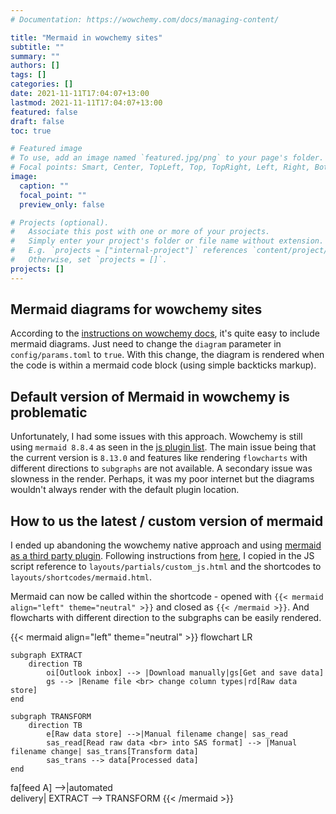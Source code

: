 ```yaml
---
# Documentation: https://wowchemy.com/docs/managing-content/

title: "Mermaid in wowchemy sites"
subtitle: ""
summary: ""
authors: []
tags: []
categories: []
date: 2021-11-11T17:04:07+13:00
lastmod: 2021-11-11T17:04:07+13:00
featured: false
draft: false
toc: true

# Featured image
# To use, add an image named `featured.jpg/png` to your page's folder.
# Focal points: Smart, Center, TopLeft, Top, TopRight, Left, Right, BottomLeft, Bottom, BottomRight.
image:
  caption: ""
  focal_point: ""
  preview_only: false

# Projects (optional).
#   Associate this post with one or more of your projects.
#   Simply enter your project's folder or file name without extension.
#   E.g. `projects = ["internal-project"]` references `content/project/deep-learning/index.md`.
#   Otherwise, set `projects = []`.
projects: []
---
```


## Mermaid diagrams for wowchemy sites
According to the [instructions on wowchemy docs](https://wowchemy.com/docs/content/writing-markdown-latex/#diagrams), it's quite easy to include mermaid diagrams. Just need to change the `diagram` parameter in `config/params.toml` to `true`. With this change, the diagram is rendered when the code is within a mermaid code block (using simple backticks markup). 


## Default version of Mermaid in wowchemy is problematic
Unfortunately, I had some issues with this approach. Wowchemy is still using `mermaid 8.8.4` as seen in the [js plugin list](https://github.com/wowchemy/wowchemy-hugo-themes/blob/0d97991430036417584e1c951bc58c434ccbf1a3/wowchemy/data/assets.toml#L59). The main issue being that the current version is `8.13.0` and features like rendering `flowcharts` with different directions to `subgraphs` are not available. A secondary issue was slowness in the render. Perhaps, it was my poor internet but the diagrams wouldn't always render with the default plugin location. 


## How to us the latest / custom version of mermaid
I ended up abandoning the wowchemy native approach and using [mermaid as a third party plugin](https://wowchemy.com/docs/hugo-tutorials/extending-wowchemy/#add-scripts-js). Following instructions from [here](https://skeptric.com/diagrams-in-hugo/#implementation), I copied in the JS script reference to `layouts/partials/custom_js.html` and the shortcodes to `layouts/shortcodes/mermaid.html`. 

Mermaid can now be called within the shortcode - opened with `{{< mermaid align="left" theme="neutral" >}}` and closed as `{{< /mermaid >}}`. And flowcharts with different direction to the subgraphs can be easily rendered. 

{{< mermaid align="left" theme="neutral" >}}
flowchart LR
	
	subgraph EXTRACT
		direction TB
			oi[Outlook inbox] --> |Download manually|gs[Get and save data]
			gs --> |Rename file <br> change column types|rd[Raw data store]
	end
	
	subgraph TRANSFORM
		direction TB
            e[Raw data store] -->|Manual filename change| sas_read
			sas_read[Read raw data <br> into SAS format] --> |Manual filename change| sas_trans[Transform data]
			sas_trans --> data[Processed data]
	end

fa[feed A] -->|automated <br> delivery| EXTRACT --> TRANSFORM 
{{< /mermaid >}}
